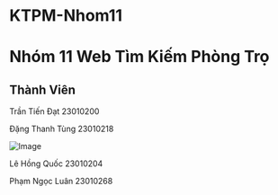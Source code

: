 # KTPM-Nhom11
<h1> Nhóm 11 Web Tìm Kiếm Phòng Trọ </h1>
<h2>Thành Viên</h2>
<p>Trần Tiến Đạt 23010200</p>
<p>Đặng Thanh Tùng 23010218</p>

![Image](https://github.com/user-attachments/assets/c3553f70-cad2-4c25-af74-1f54ee94c4dd)
<p>Lê Hồng Quốc 23010204</p>
<p>Phạm Ngọc Luân 23010268</p>
